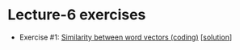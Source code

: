 # Lecture-6 exercises

  * Exercise #1: [Similarity between word vectors (coding)](exercise_1.ipynb) [[solution](exercise_1_solution.ipynb)]
